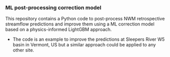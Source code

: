### ML post-processing correction model
This repository contains a Python code to post-process NWM retrospective streamflow predictions and improve them using a ML correction model based on a physics-informed LightGBM approach.<be>

* The code is an example to improve the predictions at Sleepers River W5 basin in Vermont, US but a similar approach could be applied to any other site.
